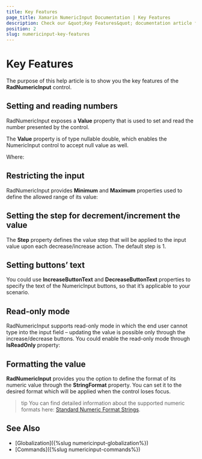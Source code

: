 ```yaml
---
title: Key Features
page_title: Xamarin NumericInput Documentation | Key Features
description: Check our &quot;Key Features&quot; documentation article for Telerik NumericInput for Xamarin control.
position: 2
slug: numericinput-key-features
---
```


# Key Features

The purpose of this help article is to show you the key features of the **RadNumericInput** control. 

## Setting and reading numbers

RadNumericInput exposes a **Value** property that is used to set and read the number presented by the control. 

The **Value** property is of type nullable double, which enables the NumericInput control to accept null value as well.

<snippet id='numericinput-features-value'/>

Where:

<snippet id='xmlns-telerikinput'/>

## Restricting the input

RadNumericInput provides **Minimum** and **Maximum** properties used to define the allowed range of its value:

<snippet id='numericinput-features-minmax'/>

## Setting the step for decrement/increment the value

The **Step** property defines the value step that will be applied to the input value upon each decrease/increase action. The default step is 1.

<snippet id='numericinput-features-step'/>

## Setting buttons’ text

You could use **IncreaseButtonText** and **DecreaseButtonText** properties to specify the text of the NumericInput buttons, so that it’s applicable to your scenario.

<snippet id='numericinput-features-btntext'/>

## Read-only mode

RadNumericInput supports read-only mode in which the end user cannot type into the input field – updating the value is possible only through the increase/decrease buttons.  You could enable the read-only mode through **IsReadOnly** property:

<snippet id='numericinput-features-readonly'/>

## Formatting the value

**RadNumericInput** provides you the option to define the format of its numeric value through the **StringFormat** property. You can set it to the desired format which will be applied when the control loses focus.

<snippet id='numericinput-features-strformat'/>

>tip You can find detailed information about the supported numeric formats here: [Standard Numeric Format Strings](https://docs.microsoft.com/en-us/dotnet/standard/base-types/standard-numeric-format-strings).

## See Also

- [Globalization]({%slug numericinput-globalization%})
- [Commands]({%slug numericinput-commands%})
